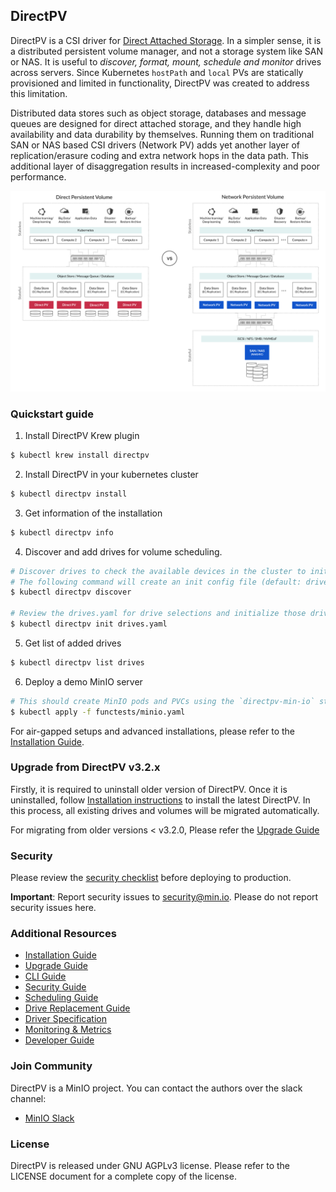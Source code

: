 DirectPV
----------

DirectPV is a CSI driver for [Direct Attached Storage](https://en.wikipedia.org/wiki/Direct-attached_storage). In a simpler sense, it is a distributed persistent volume manager, and not a storage system like SAN or NAS. It is useful to *discover, format, mount, schedule and monitor* drives across servers. Since Kubernetes `hostPath` and `local` PVs are statically provisioned and limited in functionality, DirectPV was created to address this limitation. 

Distributed data stores such as object storage, databases and message queues are designed for direct attached storage, and they handle high availability and data durability by themselves. Running them on traditional SAN or NAS based CSI drivers (Network PV) adds yet another layer of replication/erasure coding and extra network hops in the data path. This additional layer of disaggregation results in increased-complexity and poor performance.

![Architecture Diagram](https://github.com/minio/directpv/blob/master/docs/images/architecture.png?raw=true)

### Quickstart guide

1. Install DirectPV Krew plugin
```sh
$ kubectl krew install directpv
```

2. Install DirectPV in your kubernetes cluster
```sh
$ kubectl directpv install
```

3. Get information of the installation
```sh
$ kubectl directpv info
```

4. Discover and add drives for volume scheduling.
```sh
# Discover drives to check the available devices in the cluster to initialize
# The following command will create an init config file (default: drives.yaml) which will be used for initialization
$ kubectl directpv discover

# Review the drives.yaml for drive selections and initialize those drives
$ kubectl directpv init drives.yaml
```

5. Get list of added drives
```sh
$ kubectl directpv list drives
```

6. Deploy a demo MinIO server
```sh
# This should create MinIO pods and PVCs using the `directpv-min-io` storage class
$ kubectl apply -f functests/minio.yaml
```

For air-gapped setups and advanced installations, please refer to the [Installation Guide](./docs/installation.md).

### Upgrade from DirectPV v3.2.x

Firstly, it is required to uninstall older version of DirectPV. Once it is uninstalled, follow [Installation instructions](#Installation) to install the latest DirectPV. In this process, all existing drives and volumes will be migrated automatically.

For migrating from older versions < v3.2.0, Please refer the [Upgrade Guide](./docs/upgrade.md)

### Security

Please review the [security checklist](./security-checklist.md) before deploying to production.

**Important**: Report security issues to security@min.io. Please do not report security issues here.

### Additional Resources

- [Installation Guide](./docs/installation.md)
- [Upgrade Guide](./docs/upgrade.md)
- [CLI Guide](./docs/cli.md)
- [Security Guide](./docs/security.md)
- [Scheduling Guide](./docs/scheduling.md)
- [Drive Replacement Guide](./docs/drive-replacement.md)
- [Driver Specification](./docs/specification.md)
- [Monitoring & Metrics](./docs/metrics.md)
- [Developer Guide](./docs/development-and-testing.md)

### Join Community

DirectPV is a MinIO project. You can contact the authors over the slack channel:

- [MinIO Slack](https://slack.min.io/)

### License

DirectPV is released under GNU AGPLv3 license. Please refer to the LICENSE document for a complete copy of the license.
